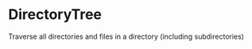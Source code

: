 ﻿DirectoryTree
=============

Traverse all directories and files in a directory (including subdirectories)
